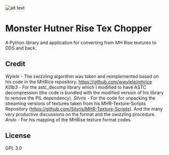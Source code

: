 ![alt text](https://cdn.discordapp.com/attachments/606154391405199380/828385308672393216/GossHaragIconFull.fw.png)

# Monster Hutner Rise Tex Chopper
A Python library and application for converting from MH Rise textures to DDS and back.

## Credit
*Wylele* - The swizzling algorithm was taken and reimplemented based on his code in the MHRice repository. https://github.com/wwylele/mhrice
*K0lb3* - For the astc_decomp library which I modified to have ASTC decompression (the code is bundled with the modified version of his library to remove the PIL dependency).
*Silvris* - For the code for unpacking the streaming versions of textures taken from his MHR-Texture-Scripts Repository (https://github.com/Silvris/MHR-Texture-Scripts). And the many very productive discussions on the format and the swizzling procedure.
*Ando* - For his mapping of the MHRise texture format codes.

## License
GPL 3.0
